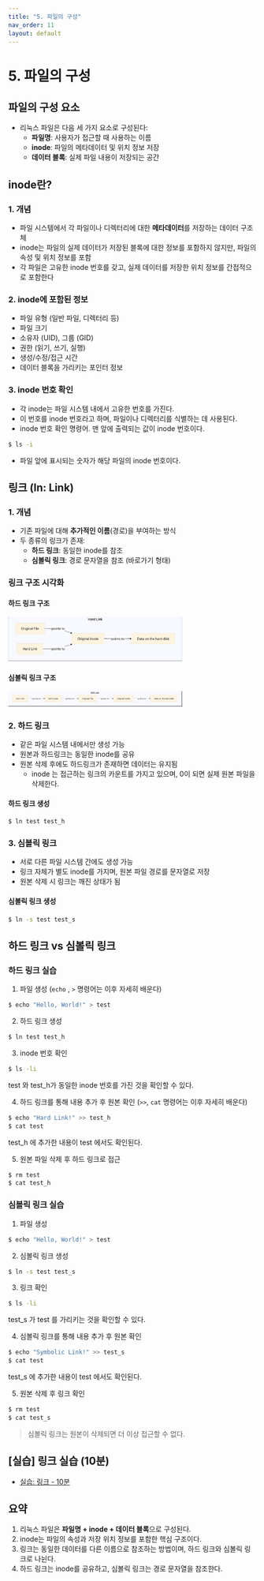 ```yaml
---
title: "5. 파일의 구성"
nav_order: 11
layout: default
---
```


# 5. 파일의 구성

## 파일의 구성 요소

- 리눅스 파일은 다음 세 가지 요소로 구성된다:
  - **파일명**: 사용자가 접근할 때 사용하는 이름
  - **inode**: 파일의 메타데이터 및 위치 정보 저장
  - **데이터 블록**: 실제 파일 내용이 저장되는 공간


## inode란?

### 1. 개념

- 파일 시스템에서 각 파일이나 디렉터리에 대한 **메타데이터**를 저장하는 데이터 구조체
- inode는 파일의 실제 데이터가 저장된 블록에 대한 정보를 포함하지 않지만, 파일의 속성 및 위치 정보를 포함
- 각 파일은 고유한 inode 번호를 갖고, 실제 데이터를 저장한 위치 정보를 간접적으로 포함한다

### 2. inode에 포함된 정보

- 파일 유형 (일반 파일, 디렉터리 등)
- 파일 크기
- 소유자 (UID), 그룹 (GID)
- 권한 (읽기, 쓰기, 실행)
- 생성/수정/접근 시간
- 데이터 블록을 가리키는 포인터 정보

### 3. inode 번호 확인

- 각 inode는 파일 시스템 내에서 고유한 번호를 가진다.
- 이 번호를 inode 번호라고 하며, 파일이나 디렉터리를 식별하는 데 사용된다.
- inode 번호 확인 명령어. 맨 앞에 출력되는 값이 inode 번호이다.

```bash
$ ls -i
```

- 파일 앞에 표시되는 숫자가 해당 파일의 inode 번호이다.


## 링크 (ln: Link)


### 1. 개념

- 기존 파일에 대해 **추가적인 이름**(경로)을 부여하는 방식
- 두 종류의 링크가 존재:
  - **하드 링크**: 동일한 inode를 참조
  - **심볼릭 링크**: 경로 문자열을 참조 (바로가기 형태)


### 링크 구조 시각화

#### 하드 링크 구조

<img src="images/hard.png" alt="하드 링크" width="70%">


#### 심볼릭 링크 구조

<img src="images/soft.png" alt="심볼릭 링크" width="70%">


### 2. 하드 링크

- 같은 파일 시스템 내에서만 생성 가능
- 원본과 하드링크는 동일한 inode를 공유
- 원본 삭제 후에도 하드링크가 존재하면 데이터는 유지됨
  - inode 는 접근하는 링크의 카운트를 가지고 있으며, 0이 되면 실제 원본 파일을 삭제한다.

#### 하드 링크 생성

```bash
$ ln test test_h
```

### 3. 심볼릭 링크

- 서로 다른 파일 시스템 간에도 생성 가능
- 링크 자체가 별도 inode를 가지며, 원본 파일 경로를 문자열로 저장
- 원본 삭제 시 링크는 깨진 상태가 됨

#### 심볼릭 링크 생성

```bash
$ ln -s test test_s
```


## 하드 링크 vs 심볼릭 링크

### 하드 링크 실습

1. 파일 생성 (`echo` , `>` 명령어는 이후 자세히 배운다)

```bash
$ echo "Hello, World!" > test
```

2. 하드 링크 생성

```bash
$ ln test test_h
```

3. inode 번호 확인

```bash
$ ls -li
```

test 와 test_h가 동일한 inode 번호를 가진 것을 확인할 수 있다.

4. 하드 링크를 통해 내용 추가 후 원본 확인 (`>>`, `cat` 명령어는 이후 자세히 배운다)

```bash
$ echo "Hard Link!" >> test_h
$ cat test
```

test_h 에 추가한 내용이 test 에서도 확인된다.

5. 원본 파일 삭제 후 하드 링크로 접근

```bash
$ rm test
$ cat test_h
```

### 심볼릭 링크 실습

1. 파일 생성

```bash
$ echo "Hello, World!" > test
```

2. 심볼릭 링크 생성

```bash
$ ln -s test test_s
```

3. 링크 확인

```bash
$ ls -li
```

test_s 가 test 를 가리키는 것을 확인할 수 있다.

4. 심볼릭 링크를 통해 내용 추가 후 원본 확인

```bash
$ echo "Symbolic Link!" >> test_s
$ cat test
```

test_s 에 추가한 내용이 test 에서도 확인된다.

5. 원본 삭제 후 링크 확인

```bash
$ rm test
$ cat test_s
```

> 심볼릭 링크는 원본이 삭제되면 더 이상 접근할 수 없다.


## [실습] 링크 실습 (10분)

- [실습: 링크 - 10분](training/link.md)


## 요약

1. 리눅스 파일은 **파일명 + inode + 데이터 블록**으로 구성된다.
2. inode는 파일의 속성과 저장 위치 정보를 포함한 핵심 구조이다.
3. 링크는 동일한 데이터를 다른 이름으로 참조하는 방법이며, 하드 링크와 심볼릭 링크로 나뉜다.
4. 하드 링크는 inode를 공유하고, 심볼릭 링크는 경로 문자열을 참조한다.